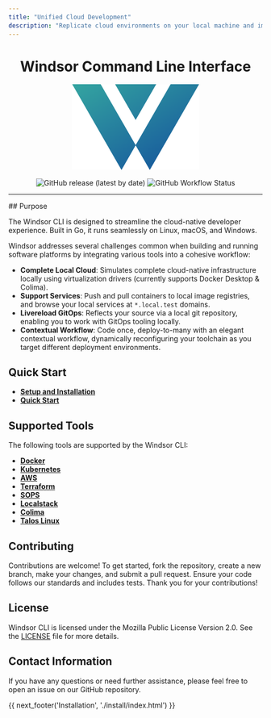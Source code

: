```yaml
---
title: "Unified Cloud Development"
description: "Replicate cloud environments on your local machine and improve your cloud-native development workflow with Windsor CLI."
---
```

<div align="center">
  <h1>Windsor Command Line Interface</h1>

  <p>
    <img src="img/windsor-logo.png" alt="Windsor CLI Logo" style="width: 50%; height: auto;">
  </p>

  <p>
    <img src="https://img.shields.io/github/v/release/windsorcli/cli" alt="GitHub release (latest by date)">
    <img src="https://img.shields.io/github/actions/workflow/status/windsorcli/cli/ci.yaml" alt="GitHub Workflow Status">
  </p>

  <hr>
</div>
## Purpose

The Windsor CLI is designed to streamline the cloud-native developer experience. Built in Go, it runs seamlessly on Linux, macOS, and Windows.

Windsor addresses several challenges common when building and running software platforms by integrating various tools into a cohesive workflow:

- **Complete Local Cloud**: Simulates complete cloud-native infrastructure locally using virtualization drivers (currently supports Docker Desktop & Colima).
- **Support Services**: Push and pull containers to local image registries, and browse your local services at `*.local.test` domains.
- **Livereload GitOps**: Reflects your source via a local git repository, enabling you to work with GitOps tooling locally.
- **Contextual Workflow**: Code once, deploy-to-many with an elegant contextual workflow, dynamically reconfiguring your toolchain as you target different deployment environments.

## Quick Start

- **[Setup and Installation](install.md)**
- **[Quick Start](quick-start.md)**

## Supported Tools

The following tools are supported by the Windsor CLI:

- [**Docker**](https://github.com/docker/docker-ce)
- [**Kubernetes**](https://github.com/kubernetes/kubernetes)
- [**AWS**](https://github.com/aws/aws-cli)
- [**Terraform**](https://github.com/hashicorp/terraform)
- [**SOPS**](https://github.com/mozilla/sops)
- [**Localstack**](https://github.com/localstack/localstack)
- [**Colima**](https://github.com/abiosoft/colima)
- [**Talos Linux**](https://github.com/siderolabs/talos)

## Contributing

Contributions are welcome! To get started, fork the repository, create a new branch, make your changes, and submit a pull request. Ensure your code follows our standards and includes tests. Thank you for your contributions!

## License

Windsor CLI is licensed under the Mozilla Public License Version 2.0. See the [LICENSE](LICENSE) file for more details.

## Contact Information

If you have any questions or need further assistance, please feel free to open an issue on our GitHub repository.

<div>
  {{ next_footer('Installation', './install/index.html') }}
</div>

<script>
  document.getElementById('nextButton').addEventListener('click', function() {
    window.location.href = './install/index.html'; 
  });
</script>
